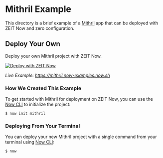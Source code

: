 # Mithril Example

This directory is a brief example of a [Mithril](https://mithril.js.org/) app that can be deployed with ZEIT Now and zero configuration.

## Deploy Your Own

Deploy your own Mithril project with ZEIT Now.

[![Deploy with ZEIT Now](https://zeit.co/button)](https://zeit.co/new/project?template=https://github.com/zeit/now/tree/master/examples/mithril)

_Live Example: https://mithril.now-examples.now.sh_

### How We Created This Example

To get started with Mithril for deployment on ZEIT Now, you can use the [Now CLI](https://zeit.co/download) to initialize the project:

```shell
$ now init mithril
```

### Deploying From Your Terminal

You can deploy your new Mithril project with a single command from your terminal using [Now CLI](https://zeit.co/download):

```shell
$ now
```
